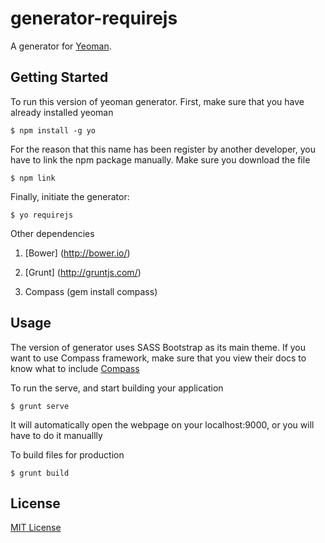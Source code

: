 # generator-requirejs

A generator for [Yeoman](http://yeoman.io).


## Getting Started

To run this version of yeoman generator. First, make sure that you have already installed yeoman

```
$ npm install -g yo
```

For the reason that this name has been register by another developer, you have to link the npm package manually.
Make sure you download the file

```
$ npm link
```

Finally, initiate the generator:

```
$ yo requirejs
```

Other dependencies

1. [Bower] (http://bower.io/)

2. [Grunt] (http://gruntjs.com/)

3. Compass (gem install compass)

## Usage

The version of generator uses SASS Bootstrap as its main theme. If you want to use Compass framework, make sure that you
view their docs to know what to include [Compass](http://compass-style.org/reference/compass)

To run the serve, and start building your application
```
$ grunt serve
```
It will automatically open the webpage on your localhost:9000, or you will have to do it manuallly

To build files for production
```
$ grunt build
```

## License

[MIT License](http://en.wikipedia.org/wiki/MIT_License)
